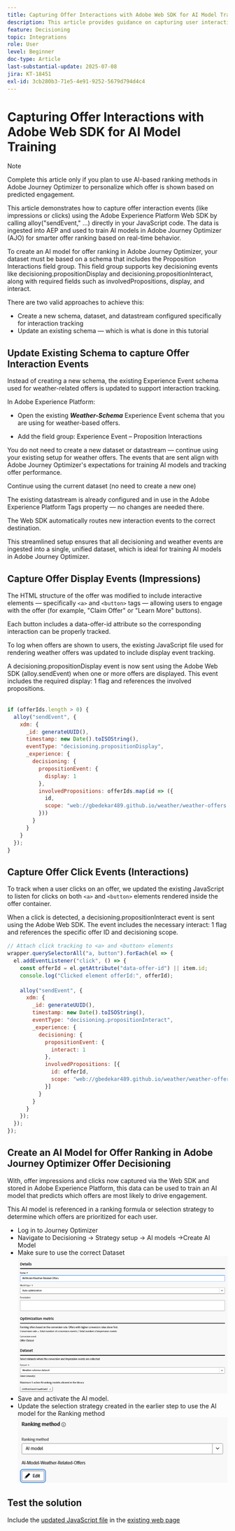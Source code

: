 ```yaml
---
title: Capturing Offer Interactions with Adobe Web SDK for AI Model Training
description: This article provides guidance on capturing user interaction data — such as offer impressions and clicks — using the Adobe Experience Platform Web SDK (alloy.js). This data serves as the foundation for training AI models in Adobe Journey Optimizer (AJO)  intelligently to rank offers based on user behavior and contextual signals.
feature: Decisioning
topic: Integrations
role: User
level: Beginner
doc-type: Article
last-substantial-update: 2025-07-08
jira: KT-18451
exl-id: 3cb280b3-71e5-4e91-9252-5679d794d4c4
---
```

# Capturing Offer Interactions with Adobe Web SDK for AI Model Training

>[!NOTE]
>
> Complete  this article only if you plan to use AI-based ranking methods in Adobe Journey Optimizer to personalize which offer is shown based on predicted engagement.



This article demonstrates how to capture offer interaction events (like impressions or clicks) using the Adobe Experience Platform Web SDK by calling alloy("sendEvent," ...) directly in your JavaScript code. The data is ingested into AEP and used to train AI models in Adobe Journey Optimizer (AJO) for smarter offer ranking based on real-time behavior.

To create an AI model for offer ranking in Adobe Journey Optimizer, your dataset must be based on a schema that includes the Proposition Interactions field group. This field group supports key decisioning events like decisioning.propositionDisplay and decisioning.propositionInteract, along with required fields such as involvedPropositions, display, and interact.

There are two valid approaches to achieve this:

- Create a new schema, dataset, and datastream configured specifically for interaction tracking
- Update an existing schema — which is what is done in this tutorial


 
## Update Existing Schema to capture Offer Interaction Events

Instead of creating a new schema,  the existing Experience Event schema used for weather-related offers is updated to support interaction tracking.

In Adobe Experience Platform:

-   Open the existing _**Weather-Schema**_ Experience Event schema that you are using for weather-based offers.

-   Add the field group:
Experience Event – Proposition Interactions

You do not need to create a new dataset or datastream — continue using your existing setup for weather offers. The events that are sent align with Adobe Journey Optimizer's expectations for training AI models and tracking offer performance.


Continue using the current dataset (no need to create a new one)

The existing datastream is already configured and in use in the Adobe Experience Platform Tags property — no changes are needed there.

The Web SDK automatically routes new interaction events to the correct destination.

This streamlined setup ensures that all decisioning and weather events are ingested into a single, unified dataset, which is ideal for training AI models in Adobe Journey Optimizer.


## Capture Offer Display Events (Impressions)

The HTML structure of the offer was modified to include interactive elements — specifically `<a>` and `<button>` tags — allowing users to engage with the offer (for example, "Claim Offer" or "Learn More" buttons).

Each button includes a data-offer-id attribute so the corresponding interaction can be properly tracked.



To log when offers are shown to users, the existing JavaScript file used for rendering weather offers was updated to include display event tracking.

A decisioning.propositionDisplay event is now sent using the Adobe Web SDK (alloy.sendEvent) when one or more offers are displayed. This event includes the required display: 1 flag and references the involved propositions.


```javascript

if (offerIds.length > 0) {
  alloy("sendEvent", {
    xdm: {
      _id: generateUUID(),
      timestamp: new Date().toISOString(),
      eventType: "decisioning.propositionDisplay",
      _experience: {
        decisioning: {
          propositionEvent: {
            display: 1
          },
          involvedPropositions: offerIds.map(id => ({
            id,
            scope: "web://gbedekar489.github.io/weather/weather-offers.html#offerContainer"
          }))
        }
      }
    }
  });
}
```

## Capture Offer Click Events (Interactions)

To track when a user clicks on an offer, we updated the existing JavaScript to listen for clicks on both `<a>` and `<button>` elements rendered inside the offer container.

When a click is detected, a decisioning.propositionInteract event is sent using the Adobe Web SDK. The event includes the necessary interact: 1 flag and references the specific offer ID and decisioning scope.

```javascript
// Attach click tracking to <a> and <button> elements
wrapper.querySelectorAll("a, button").forEach(el => {
  el.addEventListener("click", () => {
    const offerId = el.getAttribute("data-offer-id") || item.id;
    console.log("Clicked element offerId:", offerId);

    alloy("sendEvent", {
      xdm: {
        _id: generateUUID(),
        timestamp: new Date().toISOString(),
        eventType: "decisioning.propositionInteract",
        _experience: {
          decisioning: {
            propositionEvent: {
              interact: 1
            },
            involvedPropositions: [{
              id: offerId,
              scope: "web://gbedekar489.github.io/weather/weather-offers.html#offerContainer"
            }]
          }
        }
      }
    });
  });
});

```

## Create an AI Model for Offer Ranking in Adobe Journey Optimizer Offer Decisioning

With, offer impressions and clicks now captured via the Web SDK and stored in Adobe Experience Platform, this data can be used to train an AI model that predicts which offers are most likely to drive engagement.

This AI model is referenced in a ranking formula or selection strategy to determine which offers are prioritized for each user.
- Log in to Journey Optimizer
- Navigate to Decisioning -> Strategy setup -> AI models ->Create AI Model
- Make sure to use the correct Dataset
![ai-model](assets/ai-model.png)
- Save and activate the AI model.
- Update the selection strategy created in the earlier step to use the AI model for the Ranking method
![update-selection-strategy](assets/update-selection-strategy.png)

## Test the solution

Include the [updated JavaScript file](assets/ai-model.js) in the [existing web page](assets/weather-offers.html)
